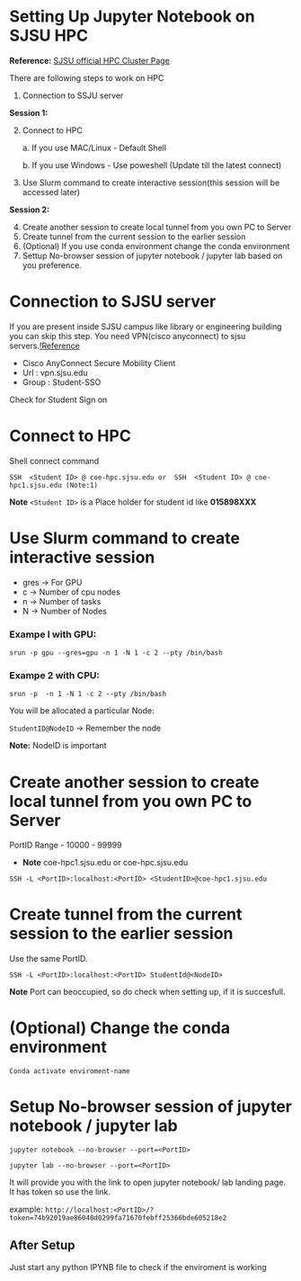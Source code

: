 # Setting Up Jupyter Notebook on SJSU HPC

**Reference:** [SJSU official HPC Cluster Page](http://coe-hpc-web.sjsu.edu/)

There are following steps to work on HPC

1. Connection to SSJU server

**Session 1:**

2. Connect to HPC 

	a. If you use MAC/Linux  - Default Shell
	
	b. If you use Windows - Use poweshell (Update till the latest connect)
	
3. Use Slurm command to create interactive session(this session will be accessed later)

**Session 2:**

4. Create another session to create local tunnel from you own PC to Server
5. Create tunnel from the current session to the earlier session  
6. (Optional) If you use conda environment change the conda environment 
7.  Settup No-browser session of jupyter notebook / jupyter lab based on you preference.

# Connection to SJSU server

If you are present inside SJSU campus like library or engineering building you can skip this step.
You need VPN(cisco anyconnect) to sjsu servers.[!Reference](https://www.sjsu.edu/it/services/network/internet-access/vpn.php)

- Cisco AnyConnect Secure Mobility Client 
- Url : vpn.sjsu.edu
- Group : Student-SSO

Check for Student Sign on
# Connect to HPC

Shell connect command


	
``
SSH  <Student ID> @ coe-hpc.sjsu.edu
or 
SSH  <Student ID> @ coe-hpc1.sjsu.edu (Note:1)
``

**Note** ``<Student ID>`` is a Place holder for student id like  **015898XXX**


# Use Slurm command to create interactive session

- gres -> For GPU
- c -> Number of cpu nodes
- n -> Number of tasks
- N -> Number of Nodes

### Exampe l with GPU:
``
 srun -p gpu --gres=gpu -n 1 -N 1 -c 2 --pty /bin/bash
``
### Exampe 2 with CPU:
``
 srun -p  -n 1 -N 1 -c 2 --pty /bin/bash
``

You will be allocated a particular Node:

```StudentID@NodeID``` -> Remember the node

**Note:** NodeID is important



# Create another session to create local tunnel from you own PC to Server
PortID Range - 10000 - 99999

- **Note** coe-hpc1.sjsu.edu  or coe-hpc.sjsu.edu 

```
SSH -L <PortID>:localhost:<PortID> <StudentID>@coe-hpc1.sjsu.edu
```
# Create tunnel from the current session to the earlier session
Use the same PortID.

```
SSH -L <PortID>:localhost:<PortID> StudentId@<NodeID>
```

**Note** Port can beoccupied, so do check when setting up, if  it is succesfull.

# (Optional) Change the conda environment
``
Conda activate enviroment-name
``

#  Setup No-browser session of jupyter notebook / jupyter lab 
``
jupyter notebook --no-browser --port=<PortID>
``

``
jupyter lab --no-browser --port=<PortID>
``



It will provide you with the link to open jupyter notebook/ lab landing page. It has token so use the link.

example:
 ``
 http://localhost:<PortID>/?token=74b92019ae86040d0299fa71670febff25366bde605218e2
``
## After Setup
Just start any python IPYNB file to check if the enviroment is working 
